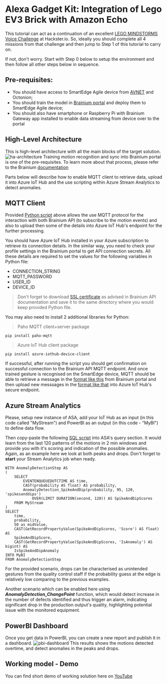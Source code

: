 # Alexa Gadget Kit: Integration of Lego EV3 Brick with Amazon Echo
This tutorial can act as a continuation of an excellent [LEGO MINDSTORMS Voice Challenge](https://www.hackster.io/alexagadgets/lego-mindstorms-voice-challenge-setup-17300f) at Hackster.io. So, ideally you should complete all 4 missions from that challenge and then jump to Step 1 of this tutorial to carry on.

If not, don't worry. Start with Step 0 below to setup the environment and then follow all other steps below in sequence.
## Pre-requisites:
- You should have access to SmartEdge Agile device from [AVNET](https://www.avnet.com/wps/portal/us/solutions/iot/building-blocks/smartedge-agile) and Octonion;
- You should train the model in [Brainium portal](https://www.brainium.com/) and deploy them to SmartEdge Agile device;
- You should also have smartphone or Raspberry Pi with Brainium Gateway app installed to enable data streaming from device over to the portal





## High-Level Architecture
This is high-level architecture with all the main blocks of the target solution.
![ha-architecture](Brainium_Schematics.png)
Training motion recognition and sync into Brainium portal is one of the pre-requisites. To learn more about that process, please refer to the Brainium [documentation](https://www.brainium.com/gesture-control)

Parts below will describe how to enable MQTT client to retrieve data, upload it into Azure IoT Hub and the use scripting within Azure Stream Analytics to detect anomalies.
## MQTT Client
Provided [Python script](brainium_mqtt_git.py) above allows the use MQTT protocol for the interaction with both Brainium API (to subscribe to the motion events) and also to upload then some of the details into Azure IoT Hub's endpoint for the further processing.

You should have Azure IoT Hub installed in your Azure subscription to retrieve its connection details. In the similar way, you need to check your profile settings in the Brainium portal to get API connection secrets. All these details are required to set the values for the following variables in Python file:
- CONNECTION_STRING
- MQTT_PASSWORD
- USER_ID
- DEVICE_ID

> Don't forget to download [SSL certificate](https://brainium.blob.core.windows.net/public/docs/cacert.crt) as advised in Brainium API documentation and save it to the same directory where you would keep provided Python file.

You may also need to install 2 additional libraries for Python:
> Paho MQTT client+server package
```
pip install paho-mqtt
```
> Azure IoT Hub client package
```
pip install azure-iothub-device-client
```
If successful, after running the script you should get confirmation on successful connection to the Brainium API MQTT endpoint. And once trained gesture is recognised on the SmartEdge device, MQTT should be able to retrieve a message in the [format like this](DataStream_Brainium.json) from Brainium portal and then upload new messsages in the [format like that](DataStream_AzureIoT.json) into Azure IoT Hub's secure endpoint.
## Azure Stream Analytics
Please, setup new instance of ASA, add your IoT Hub as an input (in this code called "MyStream") and PowerBI as an output (in this code - "MyBI") to define data flow.

Then copy-paste the following [SQL script](ASA_SmartEdge.sql) into ASA's query section. It would learn from the last 120 patterns of the motions in 2 min windows and provide you with it's scoring and indication of the possible anomalies. Again, as an example here we look at both peaks and drops. Don't forget to **start** your Stream Analytics job when ready.
```
WITH AnomalyDetectionStep AS
(
    SELECT
        EVENTENQUEUEDUTCTIME AS time,
        CAST(probability AS float) AS probability,
        AnomalyDetection_SpikeAndDip(probability, 95, 120, 'spikesanddips')
            OVER(LIMIT DURATION(second, 120)) AS SpikeAndDipScores
    FROM MyStream
)
SELECT
    time,
    probability,
    50 as midValue,
    CAST(GetRecordPropertyValue(SpikeAndDipScores, 'Score') AS float) AS
    SpikeAndDipScore,
    CAST(GetRecordPropertyValue(SpikeAndDipScores, 'IsAnomaly') AS bigint) AS
    IsSpikeAndDipAnomaly
INTO MyBI
FROM AnomalyDetectionStep
```
For the provided scenario, drops can be characterised as unintended gestures from the quality control staff if the probability guess at the edge is relatively low comparing to the previous examples.

Another scenario which can be enabled here using **_AnomalyDetection_ChangePoint_** function, which would detect increase in the number of defects identified and thus trigger an alarm, indicating significant drop in the production output's quality, highlighting potential issue with the monitored equipment.
## PowerBI Dashboard
Once you get data in PowerBI, you can create a new report and publish it in a dashboard.
![pbi-dashboard](PowerBI_Dashboard.png)
This results shows the motions detected overtime, and detect anomalies in the peaks and drops.
## Working model - Demo
You can find short demo of working solution here on [YouTube](https://youtu.be/Gui9sqyglFw)

